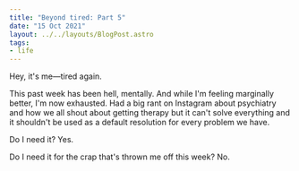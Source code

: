 ```yaml
---
title: "Beyond tired: Part 5"
date: "15 Oct 2021"
layout: ../../layouts/BlogPost.astro
tags:
- life
---
```


Hey, it's me&mdash;tired again.

This past week has been hell, mentally. And while I'm feeling marginally better, I'm now exhausted. Had a big rant on Instagram about psychiatry and how we all shout about getting therapy but it can't solve everything and it shouldn't be used as a default resolution for every problem we have.

Do I need it? Yes.

Do I need it for the crap that's thrown me off this week? No.